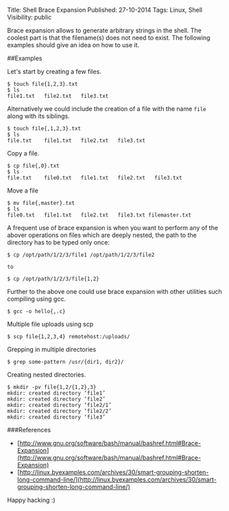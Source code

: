 Title: Shell Brace Expansion
Published: 27-10-2014
Tags: Linux, Shell
Visibility: public

Brace expansion allows to generate arbitrary strings in the shell. The coolest
part is that the filename(s) does not need to exist. The following examples should
give an idea on how to use it.

##Examples

Let's start by creating a few files.

    $ touch file{1,2,3}.txt
    $ ls
    file1.txt   file2.txt   file3.txt

Alternatively we could include the creation of a file with the name `file`
along with its siblings.

    $ touch file{,1,2,3}.txt
    $ ls
    file.txt    file1.txt   file2.txt   file3.txt

Copy a file.

    $ cp file{,0}.txt
    $ ls
    file.txt    file0.txt   file1.txt   file2.txt   file3.txt

<more/>
Move a file

    $ mv file{,master}.txt
    $ ls
    file0.txt   file1.txt   file2.txt   file3.txt filemaster.txt

A frequent use of brace expansion is when you want to perform any of the
abover operations on files which are deeply nested, the path
to the directory has to be typed only once:

    $ cp /opt/path/1/2/3/file1 /opt/path/1/2/3/file2

    to

    $ cp /opt/path/1/2/3/file{1,2}

Further to the above one could use brace expansion with other utilities such
compiling using gcc.

    $ gcc -o hello{,.c}

Multiple file uploads using scp

    $ scp file{1,2,3,4} remotehost:/uploads/

Grepping in multiple directories

    $ grep some-pattern /usr/{dir1, dir2}/

Creating nested directories.

    $ mkdir -pv file{1,2/{1,2},3}
    mkdir: created directory ‘file1’
    mkdir: created directory ‘file2’
    mkdir: created directory ‘file2/1’
    mkdir: created directory ‘file2/2’
    mkdir: created directory ‘file3’

###References
* [http://www.gnu.org/software/bash/manual/bashref.html#Brace-Expansion](http://www.gnu.org/software/bash/manual/bashref.html#Brace-Expansion)
* [http://linux.byexamples.com/archives/30/smart-grouping-shorten-long-command-line/](http://linux.byexamples.com/archives/30/smart-grouping-shorten-long-command-line/)



Happy hacking :)
